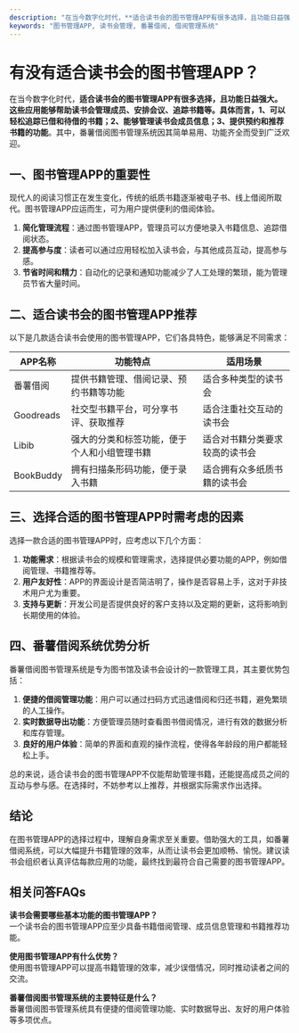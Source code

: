 ```yaml
---
description: "在当今数字化时代，**适合读书会的图书管理APP有很多选择，且功能日益强大。这些应用能够帮助读书会管理成员、安排会议、追踪书籍等。具体而言，1、可以轻松追踪已借和待借的书籍；2、能够管理读书会成员信息；3、提供预约和推荐书籍的功能**。其中，番薯借阅图书管理系统因其简单易用、功能齐全而受到广泛欢迎。"
keywords: "图书管理APP, 读书会管理, 番薯借阅, 借阅管理系统"
---
```

# 有没有适合读书会的图书管理APP？

在当今数字化时代，**适合读书会的图书管理APP有很多选择，且功能日益强大。这些应用能够帮助读书会管理成员、安排会议、追踪书籍等。具体而言，1、可以轻松追踪已借和待借的书籍；2、能够管理读书会成员信息；3、提供预约和推荐书籍的功能**。其中，番薯借阅图书管理系统因其简单易用、功能齐全而受到广泛欢迎。

## 一、图书管理APP的重要性

现代人的阅读习惯正在发生变化，传统的纸质书籍逐渐被电子书、线上借阅所取代。图书管理APP应运而生，可为用户提供便利的借阅体验。

1. **简化管理流程**：通过图书管理APP，管理员可以方便地录入书籍信息、追踪借阅状态。
2. **提高参与度**：读者可以通过应用轻松加入读书会，与其他成员互动，提高参与感。
3. **节省时间和精力**：自动化的记录和通知功能减少了人工处理的繁琐，能为管理员节省大量时间。

## 二、适合读书会的图书管理APP推荐

以下是几款适合读书会使用的图书管理APP，它们各具特色，能够满足不同需求：

| APP名称       | 功能特点                                                 | 适用场景                           |
| -------------- | ------------------------------------------------------- | ---------------------------------- |
| 番薯借阅      | 提供书籍管理、借阅记录、预约书籍等功能               | 适合多种类型的读书会             |
| Goodreads      | 社交型书籍平台，可分享书评、获取推荐                | 适合注重社交互动的读书会         |
| Libib          | 强大的分类和标签功能，便于个人和小组管理书籍        | 适合对书籍分类要求较高的读书会   |
| BookBuddy      | 拥有扫描条形码功能，便于录入书籍                     | 适合拥有众多纸质书籍的读书会     |

## 三、选择合适的图书管理APP时需考虑的因素

选择一款合适的图书管理APP时，应考虑以下几个方面：

1. **功能需求**：根据读书会的规模和管理需求，选择提供必要功能的APP，例如借阅管理、书籍推荐等。
2. **用户友好性**：APP的界面设计是否简洁明了，操作是否容易上手，这对于非技术用户尤为重要。
3. **支持与更新**：开发公司是否提供良好的客户支持以及定期的更新，这将影响到长期使用的体验。

## 四、番薯借阅系统优势分析

番薯借阅图书管理系统是专为图书馆及读书会设计的一款管理工具，其主要优势包括：

1. **便捷的借阅管理功能**：用户可以通过扫码方式迅速借阅和归还书籍，避免繁琐的人工操作。
2. **实时数据导出功能**：方便管理员随时查看图书借阅情况，进行有效的数据分析和库存管理。
3. **良好的用户体验**：简单的界面和直观的操作流程，使得各年龄段的用户都能轻松上手。

总的来说，适合读书会的图书管理APP不仅能帮助管理书籍，还能提高成员之间的互动与参与感。在选择时，不妨参考以上推荐，并根据实际需求作出选择。

## 结论

在图书管理APP的选择过程中，理解自身需求至关重要。借助强大的工具，如番薯借阅系统，可以大幅提升书籍管理的效率，从而让读书会更加顺畅、愉悦。建议读书会组织者认真评估每款应用的功能，最终找到最符合自己需要的图书管理APP。

## 相关问答FAQs

**读书会需要哪些基本功能的图书管理APP？**  
一个读书会的图书管理APP应至少具备书籍借阅管理、成员信息管理和书籍推荐功能。

**使用图书管理APP有什么优势？**  
使用图书管理APP可以提高书籍管理的效率，减少误借情况，同时推动读者之间的交流。

**番薯借阅图书管理系统的主要特征是什么？**  
番薯借阅图书管理系统具有便捷的借阅管理功能、实时数据导出、友好的用户体验等多项优点。
